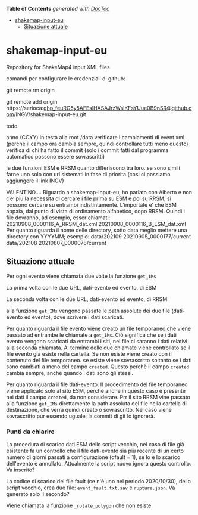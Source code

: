 <!-- START doctoc generated comment here to allow auto update -->
<!-- DON'T EDIT THIS SECTION, INSTEAD RE-RUN doctoc TO UPDATE -->
**Table of Contents**  *generated with [DocToc](https://github.com/thlorenz/doctoc)*

- [shakemap-input-eu](#shakemap-input-eu)
  - [Situazione attuale](#situazione-attuale)

<!-- END doctoc generated TOC please keep comment here to allow auto update -->

# shakemap-input-eu
Repository for ShakeMap4 input XML files

comandi per configurare le credenziali di github:

git remote rm origin

git remote add origin https://serioca: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@github.com/INGV/shakemap-input-eu.git

todo

anno (CCYY) in testa alla root /data
verificare i cambiamenti di event.xml (perche il campo ora cambia sempre, quindi controllare tutti meno questo)
verifica di chi ha fatto il commit (solo i commit fatti dal programma automatico possono essere sovrascritti)

le due funzioni ESM e RRSM quanto differiscono tra loro. 
se sono simili farne uno solo con url sistemati in fase di priorita (cosi ci possiamo aggiungere il link INGV)

VALENTINO....
Riguardo a shakemap-input-eu, ho parlato con Alberto e non c’e’ piu la necessita di cercare i file prima su ESM e poi su RRSM; si possono cercare su entrambi indistintamente. L’importate e’ che ESM appaia, dal punto di vista di ordinamento alfabetico, dopo RRSM. Quindi i file dovranno, ad esempio, esser chiamati:
20210908_0000116_A_RRSM_dat.xml
20210908_0000116_B_ESM_dat.xml
Per quanto riguarda il nome delle directory, sotto data meglio mettere una directory con YYYYMM; esempio:
data/202109
20210905_0000177/current
data/202108
20210807_0000078/current



## Situazione attuale

Per ogni evento viene chiamata due volte la funzione `get_IMs`

La prima volta con le due URL, dati-evento ed evento, di ESM 

La seconda volta con le due URL, dati-evento ed evento, di RRSM

alla funzione  `get_IMs` vengono passate le path assolute dei due file (dati-evento ed evento), dove scrivere i dati scaricati.

Per quanto riguarda il file evento viene creato un file temporaneo che viene passato ad entrambe le chiamate a `get_IMs`. Ciò significa che se i dati evento vengono scaricati da entrambi i siti, nel file ci saranno i dati relativi alla seconda chiamata. Al termine delle due chiamate viene controllato se il file evento già esiste nella cartella. Se non esiste viene creato con il contenuto del file temporaneo. se esiste viene sovrascritto soltanto se i dati sono cambiati a meno del campo `created`. Questo perchè il campo `created` cambia sempre, anche quando i dati sono gli stessi.

Per quanto riguarda il file dati-evento. Il procedimento del file temporaneo viene applicato solo al sito ESM, perchè anche in questo caso è presente nei dati il campo `created`, da non considerare. Prr il sito RRSM vine passato alla funzione `get_IMs` direttamente la path assoluta del file nella cartella di destinazione, che verrà quindi creato o sovrascritto. Nel caso viene sovrascritto pur essendo uguale, la commit di git lo ignorerà.

### Punti da chiarire

La procedura di scarico dati ESM dello script vecchio, nel caso di file già esistente fa un controllo che il file dati-evento sia più recente di un certo numero di giorni passati a configurazione (dfault = 1), se lo è lo scarico dell'evento è annullato. Attualmente la script nuovo ignora questo controllo. Va inserito?

La codice di scarico del file fault (ce  n'è uno nel periodo 2020/10/30), dello script vecchio,  crea due file: `event_fault.txt.sav` e `rupture.json`. Va generato solo il secondo?

Viene chiamata la funzione `_rotate_polygon` che non esiste.






